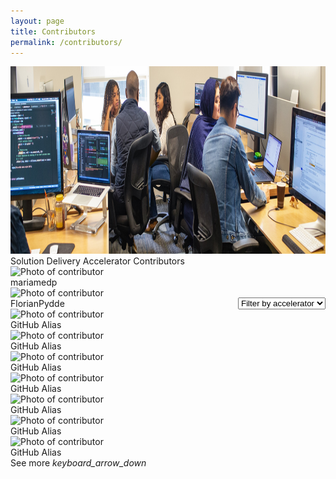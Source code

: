```yaml
---
layout: page
title: Contributors
permalink: /contributors/
---
```


<!-- TODO: Loading the methods to get contributors
<script src="/scripts/script-getcontributors.js" type="text/javascript"></script> -->

<!--HTML for the Contributors page-->
<div>
    <div class="title-photo" style="position:relative;">
          <img src="/images/contributors/CLO20b_Preeti_team_meeting_002.jpg" alt="team meeting" height="300" style="width:100%;">
          <div class="title contributors">Solution Delivery Accelerator Contributors</div>
    </div>
    <div class="custom-select" style="margin-top: 50px; float:right">
      <select class="toolkit-select">
        <option value="" selected disabled hidden>Filter by accelerator</option>
        <option value="1">Option 1</option>
        <option value="2">Option 2</option>
        <option value="3">Option 3</option>
      </select>
    </div>
    <div id="id-contributors-list" class="contributors-list">
        <div class="contributor-card">
            <img src="https://avatars.githubusercontent.com/u/18333502?v=4" alt="Photo of contributor" height="300" style="width:100%;">
            <div class="contributor-name">mariamedp</div>
        </div>
        <div class="contributor-card">
            <img src="https://avatars.githubusercontent.com/u/33233311?v=4" alt="Photo of contributor" height="300" style="width:100%;">
            <div class="contributor-name">FlorianPydde</div>
        </div>
        <div class="contributor-card">
            <img src="TODO" alt="Photo of contributor" height="300" style="width:100%;">
            <div class="contributor-name">GitHub Alias</div>
        </div>
        <div class="contributor-card">
            <img src="TODO" alt="Photo of contributor" height="300" style="width:100%;">
            <div class="contributor-name">GitHub Alias</div>
        </div>
        <div class="contributor-card">
            <img src="TODO" alt="Photo of contributor" height="300" style="width:100%;">
            <div class="contributor-name">GitHub Alias</div>
        </div>
        <div class="contributor-card">
            <img src="TODO" alt="Photo of contributor" height="300" style="width:100%;">
            <div class="contributor-name">GitHub Alias</div>
        </div>
        <div class="contributor-card">
            <img src="TODO" alt="Photo of contributor" height="300" style="width:100%;">
            <div class="contributor-name">GitHub Alias</div>
        </div>
        <div class="contributor-card">
            <img src="TODO" alt="Photo of contributor" height="300" style="width:100%;">
            <div class="contributor-name">GitHub Alias</div>
        </div>
        <div class="contributor-card">
            <img src="TODO" alt="Photo of contributor" height="300" style="width:100%;">
            <div class="contributor-name">GitHub Alias</div>
        </div>
    </div>
    <div class="subtitle borders" style="margin-top:0px">
        <div class="see-more">
            <span>See more</span>
            <i class="material-icons" style="margin-bottom:0px">keyboard_arrow_down</i>
        </div>
    </div>
</div>

<!--TODO: Script to update contributors dynamically-->
<!-- <script>
    const listRepos = ["https://github.com/microsoft/dstoolkit-anomaly-detection-ijungle",
        "https://github.com/microsoft/dstoolkit-classification-solution-accelerator",
        "https://github.com/microsoft/cai-advanced-processing-service",
        "https://github.com/microsoft/glue",
        "https://github.com/microsoft/dstoolkit-mlops-base",
        "https://github.com/microsoft/dstoolkit-ml-ops-for-databricks",
        "https://github.com/microsoft/dstoolkit-objectdetection-tensorflow-azureml",
        "https://github.com/microsoft/verseagility"];
    
    var htmlContributors = ``;
    for (let i = 0; i < listRepos.length; i++) {
        GetHtmlListContributorsForContributorsPage(repo, function(parsed) {
                htmlContributors += parsed;
        });
    }
    
    document.getElementById("id-contributors-list").innerHTML = "temmp";

</script> -->